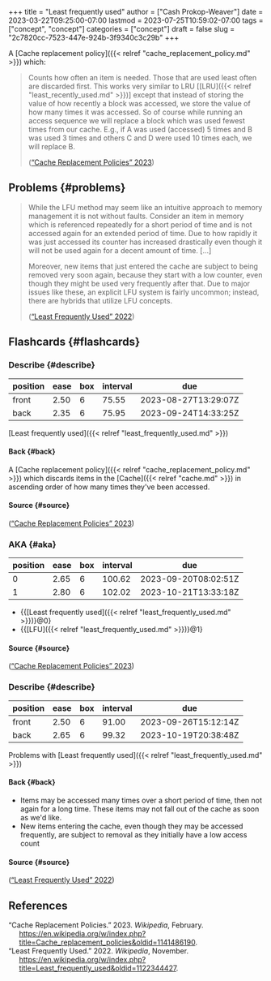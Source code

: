 +++
title = "Least frequently used"
author = ["Cash Prokop-Weaver"]
date = 2023-03-22T09:25:00-07:00
lastmod = 2023-07-25T10:59:02-07:00
tags = ["concept", "concept"]
categories = ["concept"]
draft = false
slug = "2c7820cc-7523-447e-924b-3f9340c3c29b"
+++

A [Cache replacement policy]({{< relref "cache_replacement_policy.md" >}}) which:

> Counts how often an item is needed. Those that are used least often are discarded first. This works very similar to LRU [[LRU]({{< relref "least_recently_used.md" >}})] except that instead of storing the value of how recently a block was accessed, we store the value of how many times it was accessed. So of course while running an access sequence we will replace a block which was used fewest times from our cache. E.g., if A was used (accessed) 5 times and B was used 3 times and others C and D were used 10 times each, we will replace B.
>
> (<a href="#citeproc_bib_item_1">“Cache Replacement Policies” 2023</a>)


## Problems {#problems}

> While the LFU method may seem like an intuitive approach to memory management it is not without faults. Consider an item in memory which is referenced repeatedly for a short period of time and is not accessed again for an extended period of time. Due to how rapidly it was just accessed its counter has increased drastically even though it will not be used again for a decent amount of time. [...]
>
> Moreover, new items that just entered the cache are subject to being removed very soon again, because they start with a low counter, even though they might be used very frequently after that. Due to major issues like these, an explicit LFU system is fairly uncommon; instead, there are hybrids that utilize LFU concepts.
>
> (<a href="#citeproc_bib_item_2">“Least Frequently Used” 2022</a>)


## Flashcards {#flashcards}


### Describe {#describe}

| position | ease | box | interval | due                  |
|----------|------|-----|----------|----------------------|
| front    | 2.50 | 6   | 75.55    | 2023-08-27T13:29:07Z |
| back     | 2.35 | 6   | 75.95    | 2023-09-24T14:33:25Z |

[Least frequently used]({{< relref "least_frequently_used.md" >}})


#### Back {#back}

A [Cache replacement policy]({{< relref "cache_replacement_policy.md" >}}) which discards items in the [Cache]({{< relref "cache.md" >}}) in ascending order of how many times they've been accessed.


#### Source {#source}

(<a href="#citeproc_bib_item_1">“Cache Replacement Policies” 2023</a>)


### AKA {#aka}

| position | ease | box | interval | due                  |
|----------|------|-----|----------|----------------------|
| 0        | 2.65 | 6   | 100.62   | 2023-09-20T08:02:51Z |
| 1        | 2.80 | 6   | 102.02   | 2023-10-21T13:33:18Z |

-   {{[Least frequently used]({{< relref "least_frequently_used.md" >}})}@0}
-   {{[LFU]({{< relref "least_frequently_used.md" >}})}@1}


#### Source {#source}

(<a href="#citeproc_bib_item_1">“Cache Replacement Policies” 2023</a>)


### Describe {#describe}

| position | ease | box | interval | due                  |
|----------|------|-----|----------|----------------------|
| front    | 2.50 | 6   | 91.00    | 2023-09-26T15:12:14Z |
| back     | 2.65 | 6   | 99.32    | 2023-10-19T20:38:48Z |

Problems with [Least frequently used]({{< relref "least_frequently_used.md" >}})


#### Back {#back}

-   Items may be accessed many times over a short period of time, then not again for a long time. These items may not fall out of the cache as soon as we'd like.
-   New items entering the cache, even though they may be accessed frequently, are subject to removal as they initially have a low access count


#### Source {#source}

(<a href="#citeproc_bib_item_2">“Least Frequently Used” 2022</a>)

## References

<style>.csl-entry{text-indent: -1.5em; margin-left: 1.5em;}</style><div class="csl-bib-body">
  <div class="csl-entry"><a id="citeproc_bib_item_1"></a>“Cache Replacement Policies.” 2023. <i>Wikipedia</i>, February. <a href="https://en.wikipedia.org/w/index.php?title=Cache_replacement_policies&oldid=1141486190">https://en.wikipedia.org/w/index.php?title=Cache_replacement_policies&#38;oldid=1141486190</a>.</div>
  <div class="csl-entry"><a id="citeproc_bib_item_2"></a>“Least Frequently Used.” 2022. <i>Wikipedia</i>, November. <a href="https://en.wikipedia.org/w/index.php?title=Least_frequently_used&oldid=1122344427">https://en.wikipedia.org/w/index.php?title=Least_frequently_used&#38;oldid=1122344427</a>.</div>
</div>
